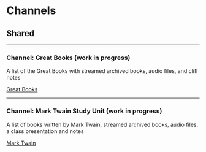 # Channels 
## Shared

***

### Channel: Great Books (work in progress)
A list of the Great Books with streamed archived books, audio files, and cliff notes

[Great Books](kobble://kobble.io/channel?title=Kobble%20Testing&subtitle=Issues&owner=oneeve8&repo=kobble-data&path=channels/kobbleissues.json)
***

### Channel: Mark Twain Study Unit (work in progress)
A list of books written by Mark Twain, streamed archived books, audio files, a class presentation and notes

[Mark Twain](kobble://kobble.io/channel?title=Mark%20Twain&subtitle=Study%20Unit&owner=oneeve8&repo=kobble-data&path=channels/marktwain2.json)

